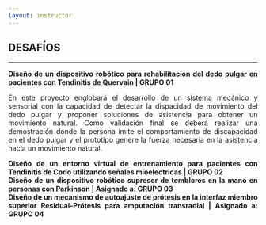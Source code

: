 ```yaml
---
layout: instructor
---
```

## DESAFÍOS

* * *

<div style="text-align: justify"><strong>Diseño de un dispositivo robótico para rehabilitación del dedo pulgar en pacientes con Tendinitis de Quervain | GRUPO 01</strong></div>

<p style="text-align: justify">En este proyecto englobará el desarrollo de un sistema mecánico y sensorial con la capacidad de detectar la dispacidad de movimiento del dedo pulgar y proponer soluciones de asistencia para obtener un movimiento natural. Como validación final se deberá realizar una demostración donde la persona imite el comportamiento de discapacidad en el dedo pulgar y el prototipo genere la fuerza necesaria en la asistencia hacia un movimiento natural.</p>

<div style="text-align: justify"><strong>Diseño de un entorno virtual de entrenamiento para pacientes con Tendinitis de Codo utilizando señales mioelectricas | GRUPO 02</strong></div>

<div style="text-align: justify"><strong>Diseño de un dispositivo robótico supresor de temblores en la mano en personas con Parkinson | Asignado a: GRUPO 03</strong></div>

<div style="text-align: justify"><strong>Diseño de un mecanismo de autoajuste de prótesis en la interfaz miembro superior Residual-Prótesis para amputación transradial | Asignado a: GRUPO 04</strong></div>
